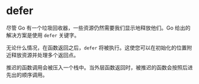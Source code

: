 # defer

尽管 Go 有一个垃圾回收器，一些资源仍然需要我们显示地释放他们。Go 给出的解决方案是使用 `defer` 关键字。

无论什么情况，在函数返回之后，`defer` 将被执行。这使您可以在初始化的位置附近释放资源并处理多个返回点。

推迟的函数调用会被压入一个栈中。当外层函数返回时，被推迟的函数会按照后进先出的顺序调用。

